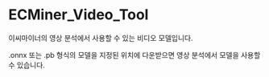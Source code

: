 # ECMiner_Video_Tool
이씨마이너의 영상 분석에서 사용할 수 있는 비디오 모델입니다.  

.onnx 또는 .pb 형식의 모델을 지정된 위치에 다운받으면 영상 분석에서 모델을 사용할 수 있습니다.
